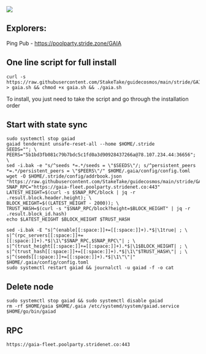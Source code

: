 ![](https://i.yapx.ru/RTuEU.jpg)

## Explorers:
Ping Pub - https://poolparty.stride.zone/GAIA
## One line script for full install
```
curl -s https://raw.githubusercontent.com/StakeTake/guidecosmos/main/stride/GAIA/gaia > gaia.sh && chmod +x gaia.sh && ./gaia.sh
```
To install, you just need to take the script and go through the installation order
## Start with state sync
```
sudo systemctl stop gaiad
gaiad tendermint unsafe-reset-all --home $HOME/.stride
SEEDS=""; \
PEERS="5b1bd3fb081c79b7bdc5c1fd0a3d90928437266a@78.107.234.44:36656"; \
sed -i.bak -e "s/^seeds *=.*/seeds = \"$SEEDS\"/; s/^persistent_peers *=.*/persistent_peers = \"$PEERS\"/" $HOME/.gaia/config/config.toml
wget -O $HOME/.stride/config/addrbook.json "https://raw.githubusercontent.com/StakeTake/guidecosmos/main/stride/GAIA/addrbook.json"
SNAP_RPC="https://gaia-fleet.poolparty.stridenet.co:443"
LATEST_HEIGHT=$(curl -s $SNAP_RPC/block | jq -r .result.block.header.height); \
BLOCK_HEIGHT=$((LATEST_HEIGHT - 2000)); \
TRUST_HASH=$(curl -s "$SNAP_RPC/block?height=$BLOCK_HEIGHT" | jq -r .result.block_id.hash)
echo $LATEST_HEIGHT $BLOCK_HEIGHT $TRUST_HASH

sed -i.bak -E "s|^(enable[[:space:]]+=[[:space:]]+).*$|\1true| ; \
s|^(rpc_servers[[:space:]]+=[[:space:]]+).*$|\1\"$SNAP_RPC,$SNAP_RPC\"| ; \
s|^(trust_height[[:space:]]+=[[:space:]]+).*$|\1$BLOCK_HEIGHT| ; \
s|^(trust_hash[[:space:]]+=[[:space:]]+).*$|\1\"$TRUST_HASH\"| ; \
s|^(seeds[[:space:]]+=[[:space:]]+).*$|\1\"\"|" $HOME/.gaia/config/config.toml
sudo systemctl restart gaiad && journalctl -u gaiad -f -o cat
```
## Delete node
```
sudo systemctl stop gaiad && sudo systemctl disable gaiad
rm -rf $HOME/gaia $HOME/.gaia /etc/systemd/system/gaiad.service $HOME/go/bin/gaiad
```
## RPC
```
https://gaia-fleet.poolparty.stridenet.co:443
```
